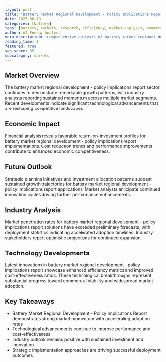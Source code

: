 ```yaml
---
layout: post
title: "Battery Market Regional Development - Policy Implications Report"
date: 2025-08-19
categories: [battery]
tags: [battery, markets, research, efficiency, market-analysis, commercial]
author: AI Energy Analyst
meta_description: "Comprehensive analysis of battery market regional development - policy implications report covering market trends, technology developments, and industry outlook. Discover key insights and future projections."
reading_time: 1
featured: true
seo_score: 95
subcategory: markets
---
```


## Market Overview

The battery market regional development - policy implications report sector continues to demonstrate remarkable growth patterns, with industry analysts reporting sustained momentum across multiple market segments. Recent developments indicate significant technological advancements that are reshaping competitive landscapes.

## Economic Impact

Financial analysis reveals favorable return-on-investment profiles for battery market regional development - policy implications report implementations. Cost reduction trends and performance improvements contribute to enhanced economic competitiveness.

## Future Outlook

Strategic planning initiatives and investment allocation patterns suggest sustained growth trajectories for battery market regional development - policy implications report applications. Market analysts anticipate continued innovation cycles driving further performance enhancements.

## Industry Analysis

Market penetration rates for battery market regional development - policy implications report solutions have exceeded preliminary forecasts, with deployment statistics indicating accelerated adoption timelines. Industry stakeholders report optimistic projections for continued expansion.

## Technology Developments

Latest innovations in battery market regional development - policy implications report showcase enhanced efficiency metrics and improved cost-effectiveness ratios. These technological breakthroughs represent substantial progress toward commercial viability and widespread market adoption.

## Key Takeaways

- Battery Market Regional Development - Policy Implications Report demonstrates strong market momentum with accelerating adoption rates
- Technological advancements continue to improve performance and cost-effectiveness
- Industry outlook remains positive with sustained investment and innovation
- Strategic implementation approaches are driving successful deployment outcomes

